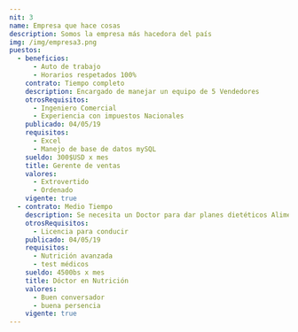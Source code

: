 ```yaml
---
nit: 3
name: Empresa que hace cosas
description: Somos la empresa más hacedora del país
img: /img/empresa3.png
puestos:
  - beneficios:
      - Auto de trabajo
      - Horarios respetados 100%
    contrato: Tiempo completo
    description: Encargado de manejar un equipo de 5 Vendedores
    otrosRequisitos:
      - Ingeniero Comercial
      - Experiencia con impuestos Nacionales
    publicado: 04/05/19
    requisitos:
      - Excel
      - Manejo de base de datos mySQL
    sueldo: 300$USD x mes
    title: Gerente de ventas
    valores:
      - Extrovertido
      - Ordenado
    vigente: true
  - contrato: Medio Tiempo
    description: Se necesita un Doctor para dar planes dietéticos Alimenticios
    otrosRequisitos:
      - Licencia para conducir
    publicado: 04/05/19
    requisitos:
      - Nutrición avanzada
      - test médicos
    sueldo: 4500bs x mes
    title: Dóctor en Nutrición
    valores:
      - Buen conversador
      - buena persencia
    vigente: true
---
```


